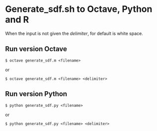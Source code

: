 # Generate_sdf.sh to Octave, Python and R
When the input is not given the *delimiter*, for default is white space.

## Run version Octave
```
$ octave generate_sdf.m <filename>
```
or
```
$ octave generate_sdf.m <filename> <delimiter>
```

## Run version Python
```
$ python generate_sdf.py <filename>
```
or
```
$ python generate_sdf.py <filename> <delimiter>
```
